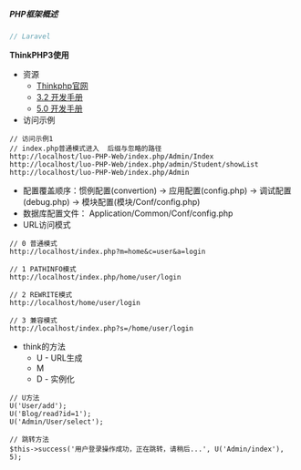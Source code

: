 ##### PHP框架概述

```php
// Laravel
```

**ThinkPHP3使用**

* 资源
  * [Thinkphp官网](http://www.thinkphp.cn/)
  * [3.2 开发手册](http://document.thinkphp.cn/manual_3_2.html#preface)
  * [5.0 开发手册](http://www.kancloud.cn/manual/thinkphp5/118003)
* 访问示例

```
// 访问示例1
// index.php普通模式进入  后缀与忽略的路径
http://localhost/luo-PHP-Web/index.php/Admin/Index
http://localhost/luo-PHP-Web/index.php/admin/Student/showList
http://localhost/luo-PHP-Web/index.php/Admin
```

* 配置覆盖顺序：惯例配置\(convertion\) → 应用配置\(config.php\) → 调试配置\(debug.php\) → 模块配置\(模块/Conf/config.php\)
* 数据库配置文件： Application/Common/Conf/config.php
* URL访问模式

```
// 0 普通模式 
http://localhost/index.php?m=home&c=user&a=login

// 1 PATHINFO模式 
http://localhost/index.php/home/user/login

// 2 REWRITE模式 
http://localhost/home/user/login

// 3 兼容模式 
http://localhost/index.php?s=/home/user/login
```

* think的方法
  * U  - URL生成
  * M
  * D  - 实例化

```
// U方法
U('User/add');
U('Blog/read?id=1');
U('Admin/User/select');

// 跳转方法
$this->success('用户登录操作成功，正在跳转，请稍后...', U('Admin/index'), 5);
```

##### 



